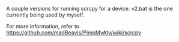 A couple versions for running scrcpy for a device.  v2.bat is the one currently being used by myself.

For more information, refer to https://github.com/madBeavis/PimpMyAtv/wiki/scrcpy
